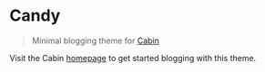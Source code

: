 # Candy
> Minimal blogging theme for [Cabin](https://github.com/colinwren/Cabin)

Visit the Cabin [homepage](http://www.cabinjs.com/#getting-started) to get started blogging with this theme.
